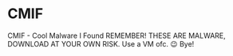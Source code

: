 # CMIF
CMIF - Cool Malware I Found
REMEMBER! THESE ARE MALWARE, DOWNLOAD AT YOUR OWN RISK. Use a VM ofc. :wink:
Bye!
